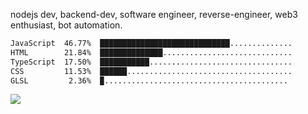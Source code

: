 



nodejs dev, backend-dev, software engineer, reverse-engineer, web3 enthusiast, bot automation. 



<!--START_SECTION:waka-->

```txt
JavaScript  46.77%  █████████████████████████████..............
HTML        21.84%  ██████████████.............................
TypeScript  17.50%  ███████████................................
CSS         11.53%  ██████.....................................
GLSL         2.36%  ▉.........................................


```

<!--END_SECTION:waka-->

<img src="https://github-readme-activity-graph-fjqz177.vercel.app/graph?username=bezicalboy&theme=github-dark"/>



